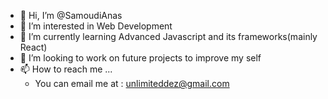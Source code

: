- 👋 Hi, I’m @SamoudiAnas
- 👀 I’m interested in Web Development
- 🌱 I’m currently learning Advanced Javascript and its frameworks(mainly React)
- 💞️ I’m looking to work on future projects to improve my self
- 📫 How to reach me ... 
  * You can email me at : unlimiteddez@gmail.com

<!---
SamoudiAnas/SamoudiAnas is a ✨ special ✨ repository because its `README.md` (this file) appears on your GitHub profile.
You can click the Preview link to take a look at your changes.
--->
